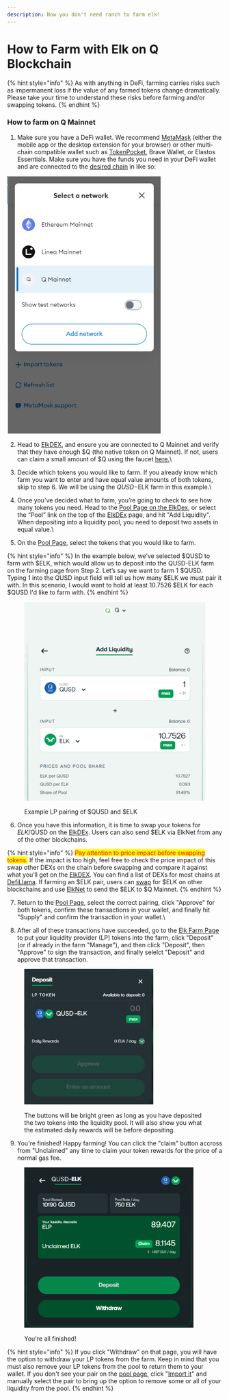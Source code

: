```yaml
---
description: Now you don't need ranch to farm elk!
---
```


# How to Farm with Elk on Q Blockchain

{% hint style="info" %}
As with anything in DeFi, farming carries risks such as impermanent loss if the value of any farmed tokens change dramatically. Please take your time to understand these risks before farming and/or swapping tokens.
{% endhint %}

### How to farm on Q Mainnet

1. Make sure you have a DeFi wallet. We recommend [MetaMask](https://metamask.io) (either the mobile app or the desktop extension for your browser) or other multi-chain compatible wallet such as [TokenPocket](https://www.tokenpocket.pro/en/), Brave Wallet, or Elastos Essentials. Make sure you have the funds you need in your DeFi wallet and are connected to the [desired chain](https://docs.elk.finance/tutorials/metamask) in like so:

![If you don’t see Q Mainnet, you can easily add it by connecting your wallet to https://app.elk.finance, connect your wallet,  and select Q Mainnet, and approve adding it in your wallet.](<../../.gitbook/assets/Screenshot 2023-10-16 140612.png>)

2. Head to [ElkDEX](https://app.elk.finance/farms/all), and ensure you are connected to Q Mainnet and verify that they have enough $Q (the native token on Q Mainnet). If not, users can claim a small amount of $Q using the faucet [here.](https://faucet.q.org/)\

3. Decide which tokens you would like to farm. If you already know which farm you want to enter and have equal value amounts of both tokens, skip to step 6. We will be using the $QUSD-$ELK farm in this example.\

4. Once you’ve decided what to farm, you’re going to check to see how many tokens you need. Head to the [Pool Page on the ElkDex](https://app.elk.finance/#/pool/), or select the “Pool” link on the top of the [ElkDEx](https://app.elk.finance/swap) page, and hit "Add Liquidity". When depositing into a liquidity pool, you need to deposit two assets in equal value.\

5. On the [Pool Page](https://app.elk.finance/#/pool/), select the tokens that you would like to farm.

{% hint style="info" %}
In the example below, we’ve selected $QUSD to farm with $ELK, which would allow us to deposit into the QUSD-ELK farm on the farming page from Step 2. Let’s say we want to farm 1 $QUSD. Typing 1 into the QUSD input field will tell us how many $ELK we must pair it with. In this scenario, I would want to hold at least 10.7526 $ELK for each $QUSD I'd like to farm with.
{% endhint %}

<figure><picture><source srcset="../../.gitbook/assets/Screenshot 2023-10-16 150148.png" media="(prefers-color-scheme: dark)"><img src="../../.gitbook/assets/Screenshot 2023-10-16 141036.png" alt=""></picture><figcaption><p>Example LP pairing of $QUSD and $ELK</p></figcaption></figure>

6. Once you have this information, it is time to swap your tokens for $ELK/$QUSD on the [ElkDEx](https://app.elk.finance/swap). Users can also send $ELK via ElkNet from any of the other blockchains.

{% hint style="info" %}
<mark style="color:red;">Pay attention to price impact before swapping tokens.</mark> If the impact is too high, feel free to check the price impact of this swap other DEXs on the chain before swapping and compare it against what you’ll get on the [ElkDEX](https://app.elk.finance/swap). You can find a list of DEXs for most chains at [DefiLlama](https://defillama.com/). If farming an $ELK pair, users can [swap](https://app.elk.finance/swap/43114/AVAX/ELK) for $ELK on other blockchains and use [ElkNet](https://app.elk.finance/elknet) to send the $ELK to $Q Mainnet.
{% endhint %}

7. Return to the [Pool Page](https://app.elk.finance/#/pool/), select the correct pairing, click "Approve" for both tokens, confirm these transactions in your wallet, and finally hit "Supply" and confirm the transaction in your wallet.\

8. After all of these transactions have succeeded, go to the [Elk Farm Page](https://app.elk.finance/farms) to put your liquidity provider (LP) tokens into the farm, click "Deposit" (or if already in the farm "Manage"), and then click "Deposit", then "Approve" to sign the transaction, and finally selelct "Deposit" and approve that transaction.

<figure><img src="../../.gitbook/assets/lp.png" alt="" width="302"><figcaption><p>The buttons will be bright green as long as you have deposited the two tokens into the liquidity pool. It will also show you what the estimated daily rewards will be before depositing.</p></figcaption></figure>

9. You're finished! Happy farming! You can click the "claim" button accross from "Unclaimed" any time to claim your token rewards for the price of a normal gas fee.&#x20;

<figure><img src="../../.gitbook/assets/farm deposit Q.png" alt="" width="396"><figcaption><p>You're all finished!</p></figcaption></figure>

{% hint style="info" %}
If you click "Withdraw" on that page, you will have the option to withdraw your LP tokens from the farm. Keep in mind that you must also remove your LP tokens from the pool to return them to your wallet. If you don't see your pair on the [pool page](https://app.elk.finance/#/pool/), click "[Import it](https://app.elk.finance/#/find)" and manually select the pair to bring up the option to remove some or all of your liquidity from the pool.
{% endhint %}

